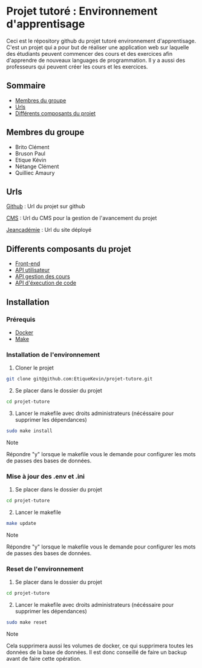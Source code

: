 # Projet tutoré : Environnement d'apprentisage

Ceci est le répository github du projet tutoré environnement d'apprentisage. C'est un projet qui a pour but de réaliser une application web sur laquelle des étudiants peuvent commencer des cours et des exercices afin d'apprendre de nouveaux languages de programmation. Il y a aussi des professeurs qui peuvent créer les cours et les exercices.

## Sommaire

- [Membres du groupe](#membres-du-groupe)
- [Urls](#urls)
- [Différents composants du projet](#differents-composants-du-projet)

## Membres du groupe
- Brito Clément
- Bruson Paul
- Etique Kévin
- Nétange Clément
- Quilliec Amaury

## Urls
[Github](https://github.com/EtiqueKevin/projet-tutore) : Url du projet sur github

[CMS](https://grav.paul-bruson.fr/) : Url du CMS pour la gestion de l'avancement du projet

[Jeancadémie](https://jeancademie.paul-bruson.fr/) : Url du site déployé

## Differents composants du projet

- [Front-end](front-end/README.md)
- [API utilisateur](api-utilisateur/README.md)
- [API gestion des cours](api-cours/README.md)
- [API d'éxecution de code](api-execution/README.md)

## Installation
### Prérequis
- [Docker](https://www.docker.com/)
- [Make](https://www.gnu.org/software/make/)

### Installation de l'environnement
1. Cloner le projet
```bash
git clone git@github.com:EtiqueKevin/projet-tutore.git
```
2. Se placer dans le dossier du projet
```bash
cd projet-tutore
```

3. Lancer le makefile avec droits administrateurs (nécéssaire pour supprimer les dépendances)
```bash
sudo make install
```
> [!NOTE]
> Répondre "y" lorsque le makefile vous le demande pour configurer les mots de passes des bases de données.


### Mise à jour des .env et .ini
1. Se placer dans le dossier du projet
```bash
cd projet-tutore
```
2. Lancer le makefile
```bash
make update
```
> [!NOTE]
> Répondre "y" lorsque le makefile vous le demande pour configurer les mots de passes des bases de données.

### Reset de l'environnement
1. Se placer dans le dossier du projet
```bash
cd projet-tutore
```
2. Lancer le makefile avec droits administrateurs (nécéssaire pour supprimer les dépendances)
```bash
sudo make reset
```

> [!NOTE]
> Cela supprimera aussi les volumes de docker, ce qui supprimera toutes les données de la base de données. Il est donc conseillé de faire un backup avant de faire cette opération.
